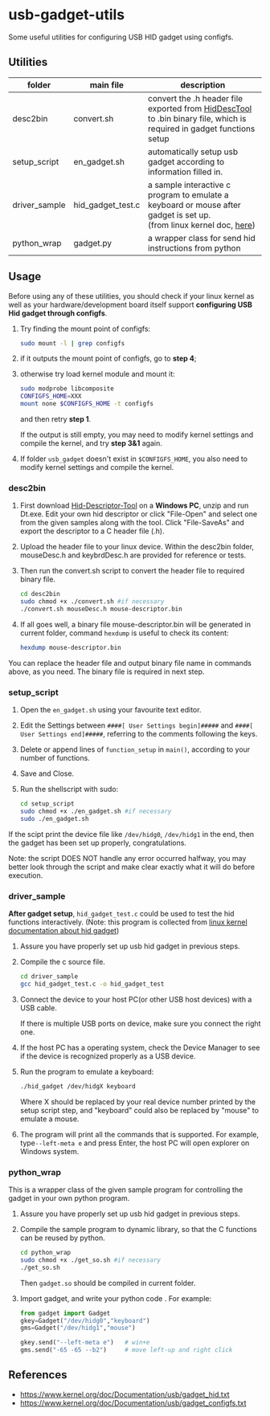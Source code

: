 # usb-gadget-utils

Some useful utilities for configuring USB HID gadget using configfs.

## Utilities

| folder        | main file         | description                                                  |
| ------------- | ----------------- | ------------------------------------------------------------ |
| desc2bin      | convert.sh        | convert the .h header file exported from [HidDescTool](https://www.usb.org/document-library/hid-descriptor-tool) to .bin binary file, which is required in gadget functions setup |
| setup_script  | en_gadget.sh      | automatically setup usb gadget according to information filled in. |
| driver_sample | hid_gadget_test.c | a sample interactive c program to emulate a keyboard or mouse after gadget is set up.<br>(from linux kernel doc, [here](https://www.kernel.org/doc/Documentation/usb/gadget_hid.txt)) |
| python_wrap   | gadget.py         | a wrapper class for send hid instructions from python        |

## Usage

Before using any of these utilities, you should check if your linux kernel as well as your hardware/development board itself support **configuring USB Hid gadget through configfs**.

1. Try finding the mount point of configfs:

    ```bash
    sudo mount -l | grep configfs
    ```

2. if it outputs the mount point of configfs, go to **step 4**; 

3. otherwise try load kernel module and mount it:

    ```bash
    sudo modprobe libcomposite
    CONFIGFS_HOME=XXX
    mount none $CONFIGFS_HOME -t configfs
    ```

    and then retry **step 1**.

    If the output is still empty, you may need to modify kernel settings and compile the kernel, and try **step 3&1** again.

5. If folder `usb_gadget` doesn't exist in `$CONFIGFS_HOME`, you also need to modify kernel settings and compile the kernel.

### desc2bin

1. First download [Hid-Descriptor-Tool](https://www.usb.org/document-library/hid-descriptor-tool) on a **Windows PC**, unzip and run Dt.exe. Edit your own hid descriptor or click "File-Open" and select one from the given samples along with the tool. Click "File-SaveAs" and export the descriptor to a C header file (.h).
2. Upload the header file to your linux device. Within the desc2bin folder, mouseDesc.h and keybrdDesc.h are provided for reference or tests.

3. Then run the convert.sh script to convert the header file to required binary file. 
    ```bash
    cd desc2bin
    sudo chmod +x ./convert.sh #if necessary
    ./convert.sh mouseDesc.h mouse-descriptor.bin
    ```

4. If all goes well, a binary file mouse-descriptor.bin will be generated in current folder, command `hexdump` is useful to check its content:

    ```bash
    hexdump mouse-descriptor.bin
    ```

You can replace the header file and output binary file name in commands above, as you need. The binary file is required in next step.

### setup_script

1. Open the `en_gadget.sh` using your favourite text editor.

2. Edit the Settings between `####[ User Settings begin]#####` and `####[ User Settings end]#####`, referring to the comments following the keys. 

3. Delete or append lines of `function_setup` in `main()`, according to your number of functions.

4. Save and Close.

5. Run the shellscript with sudo:

    ```bash
    cd setup_script
    sudo chmod +x ./en_gadget.sh #if necessary
    sudo ./en_gadget.sh
    ```

If the scipt print the device file like `/dev/hidg0`, `/dev/hidg1` in the end, then the gadget has been set up properly, congratulations.

Note: the script DOES NOT handle any error occurred halfway, you may better look through the script and make clear exactly what it will do before execution.

### driver_sample

**After gadget setup**, `hid_gadget_test.c` could be used to test the hid functions interactively. (Note: this program is collected from [linux kernel documentation about hid gadget](https://www.kernel.org/doc/Documentation/usb/gadget_hid.txt))

1. Assure you have properly set up usb hid gadget in previous steps.

2. Compile the c source file.

    ```bash
    cd driver_sample
    gcc hid_gadget_test.c -o hid_gadget_test
    ```

2. Connect the device to your host PC(or other USB host devices) with a USB cable.

    If there is multiple USB ports on device, make sure you connect the right one.

3. If the host PC has a operating system, check the Device Manager to see if the device is recognized properly as a USB device.

4. Run the program to emulate a keyboard:

    ```bash
    ./hid_gadget /dev/hidgX keyboard
    ```

    Where X should be replaced by your real device number printed by the setup script step, and "keyboard" could also be replaced by "mouse" to emulate a mouse.

5. The program will print all the commands that is supported. For example, type`--left-meta e` and press Enter, the host PC will open explorer on Windows system.

### python_wrap

This is a wrapper class of the given sample program for controlling the gadget in your own python program.

1. Assure you have properly set up usb hid gadget in previous steps.

2. Compile the sample program to dynamic library, so that the C functions can be reused by python.

    ```bash
    cd python_wrap
    sudo chmod +x ./get_so.sh #if necessary
    ./get_so.sh
    ```

    Then `gadget.so` should be compiled in current folder.

3. Import gadget, and write your python code . For example:

    ```python
    from gadget import Gadget
    gkey=Gadget("/dev/hidg0","keyboard")
    gms=Gadget("/dev/hidg1","mouse")
    
    gkey.send("--left-meta e")   # win+e
    gms.send("-65 -65 --b2")     # move left-up and right click
    ```

## References

- https://www.kernel.org/doc/Documentation/usb/gadget_hid.txt
- https://www.kernel.org/doc/Documentation/usb/gadget_configfs.txt
